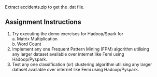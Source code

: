 Extract accidents.zip to get the .dat file. 

## Assignment Instructions ##

1. Try executing the demo exercises for Hadoop/Spark for  
  a. Matrix Multiplication  
  b. Word Count  
2. Implement any one Frequent Pattern Mining (FPM) algorithm utilising any larger dataset available over internet like Femi using Hadoop/Pyspark.  
3. Test any one classification (or) clustering algorithm utilising any larger dataset available over internet like Femi using Hadoop/Pyspark.